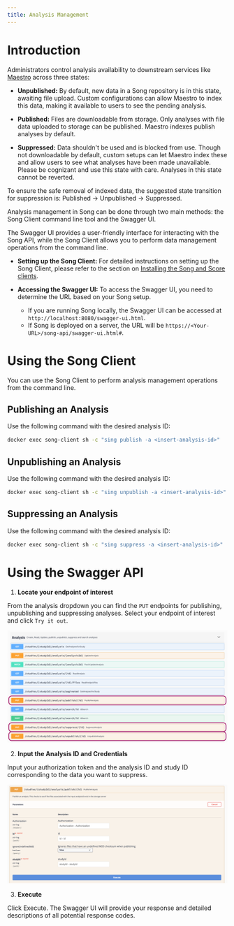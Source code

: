 ```yaml
---
title: Analysis Management
---
```


# Introduction

Administrators control analysis availability to downstream services like <a href="https://www.overture.bio/documentation/maestro/" target="_blank" rel="noopener noreferrer">Maestro</a> across three states:

- **Unpublished:** By default, new data in a Song repository is in this state, awaiting file upload. Custom configurations can allow Maestro to index this data, making it available to users to see the pending analysis.

- **Published:** Files are downloadable from storage. Only analyses with file data uploaded to storage can be published. Maestro indexes publish analyses by default.

- **Suppressed:** Data shouldn't be used and is blocked from use. Though not downloadable by default, custom setups can let Maestro index these and allow users to see what analyses have been made unavailable. Please be cognizant and use this state with care. Analyses in this state cannot be reverted.

<Note title="Removing Indexed Data"> To ensure the safe removal of indexed data, the suggested state transition for suppression is: Published → Unpublished → Suppressed.</Note>

Analysis management in Song can be done through two main methods: the Song Client command line tool and the Swagger UI. 

The Swagger UI provides a user-friendly interface for interacting with the Song API, while the Song Client allows you to perform data management operations from the command line.

- **Setting up the Song Client:** For detailed instructions on setting up the Song Client, please refer to the section on <a href="/documentation/song/user/submit/#installing-the-song-client" target="_blank" rel="noopener noreferrer">Installing the Song and Score clients</a>.

- **Accessing the Swagger UI:** To access the Swagger UI, you need to determine the URL based on your Song setup. 

  - If you are running Song locally, the Swagger UI can be accessed at `http://localhost:8080/swagger-ui.html`. 
  - If Song is deployed on a server, the URL will be `https://<Your-URL>/song-api/swagger-ui.html#`.

# Using the Song Client

You can use the Song Client to perform analysis management operations from the command line.

## Publishing an Analysis 

Use the following command with the desired analysis ID:

```bash
docker exec song-client sh -c "sing publish -a <insert-analysis-id>"
```

## Unpublishing an Analysis 

Use the following command with the desired analysis ID:

```bash
docker exec song-client sh -c "sing unpublish -a <insert-analysis-id>"
```

## Suppressing an Analysis 

Use the following command with the desired analysis ID:

```bash
docker exec song-client sh -c "sing suppress -a <insert-analysis-id>"
```
 
# Using the Swagger API 

1. **Locate your endpoint of interest**

From the analysis dropdown you can find the `PUT` endpoints for publishing, unpublishing and suppressing analyses. Select your endpoint of interest and click `Try it out`.

![Entity](../assets/swagger_analysis_endpoints.png 'analysis endpoints')

2. **Input the Analysis ID and Credentials** 

Input your authorization token  and the analysis ID and study ID corresponding to the data you want to suppress.

![Entity](../assets/swagger-publishid.png 'publish endpoint')

3. **Execute** 

Click Execute. The Swagger UI will provide your response and detailed descriptions of all potential response codes.

